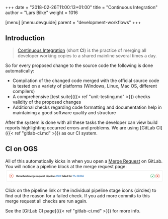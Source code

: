 +++
date = "2018-02-26T11:00:13+01:00"
title = "Continuous Integration"
author = "Lars Bilke"
weight = 1016

[menu]
  [menu.devguide]
    parent = "development-workflows"
+++

## Introduction

> [Continuous Integration](https://en.wikipedia.org/wiki/Continuous_integration) (short **CI**) is the practice of merging all developer working copies to a shared mainline several times a day.

So for every proposed change to the source code the following is done automatically:

- Compilation of the changed code merged with the official source code is tested on a variety of platforms (Windows, Linux, Mac OS, different compilers)
- A comprehensive [test suite]({{< ref "unit-testing.md" >}}) checks validity of the proposed changes
- Additional checks regarding code formatting and documentation help in maintaining a good software quality and structure

After the system is done with all these tasks the developer can view build reports highlighting occurred errors and problems. We are using [GitLab CI]({{< ref "gitlab-ci.md" >}}) as our CI system.

## CI on OGS

All of this automatically kicks in when you open a [Merge Request](../code-reviews) on GitLab. You will notice a pipeline block at the merge request page:
![GitLab CI screenshot](GL_CI_screenshot.png)

Click on the pipeline link or the individual pipeline stage icons (circles) to find out the reason for a failed check. If you add more commits to this merge request all checks are run again.

See the [GitLab CI page]({{< ref "gitlab-ci.md" >}}) for more info.
